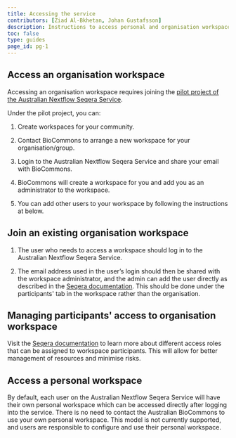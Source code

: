 ```yaml
---
title: Accessing the service
contributors: [Ziad Al-Bkhetan, Johan Gustafsson]
description: Instructions to access personal and organisation workspace.
toc: false
type: guides
page_id: pg-1
---
```


## Access an organisation workspace

Accessing an organisation workspace requires joining the [pilot project of the Australian Nextflow Seqera Service](/main/nextflowseqera/join_us.md).

Under the pilot project, you can:

1. Create workspaces for your community.

2. Contact BioCommons to arrange a new workspace for your organisation/group.

3. Login to the Australian Nextflow Seqera Service and share your email with BioCommons.

4. BioCommons will create a workspace for you and add you as an administrator to the workspace.

5. You can add other users to your workspace by following the instructions at below.

## Join an existing organisation workspace

1. The user who needs to access a workspace should log in to the Australian Nextflow Seqera Service. 

2. The email address used in the user’s login should then be shared with the workspace administrator, and the admin can add the user directly as described in the [Seqera documentation](https://docs.seqera.io/platform/latest/administration/overview#membership-administration). This should be done under the participants' tab in the workspace rather than the organisation.

## Managing participants' access to organisation workspace

Visit the [Seqera documentation](https://docs.seqera.io/platform/latest/administration/overview#workspace-administration) to learn more about different access roles that can be assigned to workspace participants. This will allow for better management of resources and minimise risks. 


## Access a personal workspace

By default, each user on the Australian  Nextflow Seqera Service will have their own personal workspace which can be accessed directly after logging into the service. There is no need to contact the Australian BioCommons to use your own personal workspace. This model is not currently supported, and users are responsible to configure and use their personal workspace.
